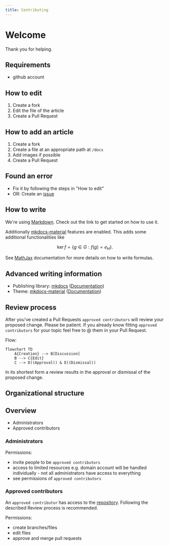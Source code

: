```yaml
---
title: Contributing
---
```


# Welcome
Thank you for helping.

## Requirements
- github account

## How to edit
1. Create a fork
2. Edit the file of the article
3. Create a Pull Request

## How to add an article
1. Create a fork
2. Create a file at an appropriate path at `/docs`
3. Add images if possible
4. Create a Pull Request

## Found an error
- Fix it by following the steps in "How to edit"
- OR: Create an [issue](https://github.com/Bloodmallet/wowtc/issues/new)

## How to write
We're using [Markdown](https://guides.github.com/features/mastering-markdown/). Check out the link to get started on how to use it.

Additionally [mkdocs-material](https://squidfunk.github.io/mkdocs-material/reference/) features are enabled. This adds some additional functionalities like 

$$
\operatorname{ker} f=\{g\in G:f(g)=e_{H}\}{\mbox{.}}
$$

See [MathJax](https://www.mathjax.org/) documentation for more details on how to write formulas.

## Advanced writing information
- Publishing library: [mkdocs](https://www.mkdocs.org/) ([Documentation](https://www.mkdocs.org/user-guide/writing-your-docs/))
- Theme: [mkdocs-material](https://squidfunk.github.io/mkdocs-material/) ([Documentation](https://squidfunk.github.io/mkdocs-material/customization/))

## Review process
After you've created a Pull Requests `approved contributors` will review your proposed change.
Please be patient. 
If you already know fitting `approved contributors` for your topic feel free to @ them in your Pull Request.

Flow:
```mermaid
flowchart TD
    A{Creation} --> B[Discussion]
    B --> C{Edit}
    C --> D((Approval)) & E((Dismissal))
```

In its shortest form a review results in the approval or dismissal of the proposed change.

## Organizational structure
## Overview
- Administrators
- Approved contributors

### Administrators
Permissions:

- invite people to be `approved contributors`
- access to limited resources e.g. domain account will be handled individually - not all administrators have access to everything
- see permissions of `approved contributors`

### Approved contributors
An `approved contributor` has access to the [repository](https://github.com/Bloodmallet/wowtc).
Following the described Review process is recommended.

Permissions:

- create branches/files
- edit files
- approve and merge pull requests
